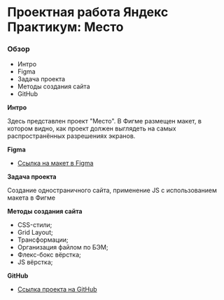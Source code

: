 # Проектная работа Яндекс Практикум: Место

### Обзор
* Интро
* Figma
* Задача проекта
* Методы создания сайта
* GitHub 

**Интро**

Здесь представлен проект "Место".
В Фигме размещен макет, в котором видно, как проект должен выглядеть на самых распространённых разрешениях экранов.

**Figma**

* [Ссылка на макет в Figma](https://www.figma.com/file/2cn9N9jSkmxD84oJik7xL7/JavaScript.-Sprint-4?node-id=0%3A1)

**Задача проекта**

Создание одностраничного сайта, применение JS с использованием макета в Фигме

**Методы создания сайта**

* CSS-стили;
* Grid Layout;
* Трансформации;
* Организация файлом по БЭМ;
* Флекс-бокс вёрстка;
* JS вёрстка;

**GitHub**

* [Ссылка проекта на GitHub](https://nikrais.github.io/mesto/index.html)